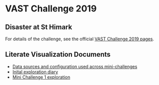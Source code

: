 # VAST Challenge 2019

## Disaster at St Himark

For details of the challenge, see the official [VAST Challenge 2019 pages](https://vast-challenge.github.io/2019/).

## Literate Visualization Documents

- [Data sources and configuration used across mini-challenges](./dataAndConfig.md)
- [Inital exploration diary](./diary.md)
- [Mini Challenge 1 exploration](./mc1Exploration.md)
